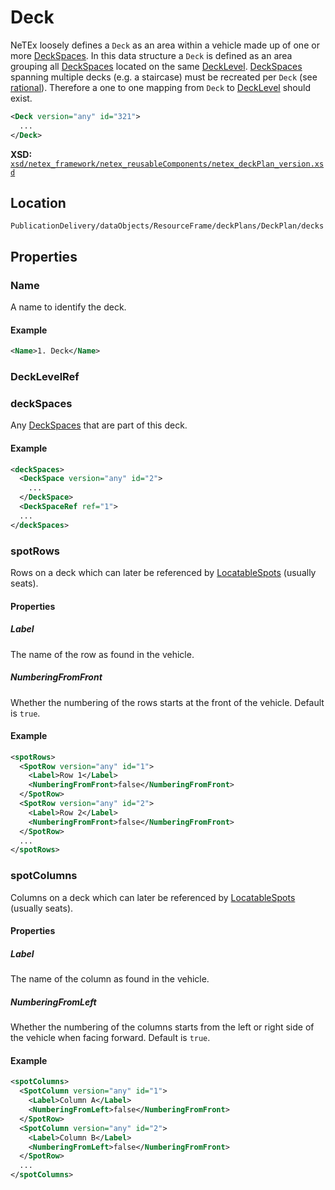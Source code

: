 # Deck

NeTEx loosely defines a `Deck` as an area within a vehicle made up of one or more [DeckSpaces](DECK_SPACE/DECK_SPACE.md). In this data structure a `Deck` is defined as an area grouping all [DeckSpaces](DECK_SPACE/DECK_SPACE.md) located on the same [DeckLevel](DECK_LEVEL.md). [DeckSpaces](DECK_SPACE/DECK_SPACE.md) spanning multiple decks (e.g. a staircase) must be recreated per `Deck` (see [rational](../rationales/DECK_SPACES_ACROSS_LEVELS.md)). Therefore a one to one mapping from `Deck` to [DeckLevel](DECK_LEVEL.md) should exist.

```xml
<Deck version="any" id="321">
  ...
</Deck>
```

**XSD:** [`xsd/netex_framework/netex_reusableComponents/netex_deckPlan_version.xsd`](https://github.com/NeTEx-CEN/NeTEx/blob/next/xsd/netex_framework/netex_reusableComponents/netex_deckPlan_version.xsd#L190)

## Location

```
PublicationDelivery/dataObjects/ResourceFrame/deckPlans/DeckPlan/decks
```

## Properties

### Name

A name to identify the deck.

#### Example
```xml
<Name>1. Deck</Name>
```

### DeckLevelRef

### deckSpaces

Any [DeckSpaces](DECK_SPACE/DECK_SPACE.md) that are part of this deck.

#### Example
```xml
<deckSpaces>
  <DeckSpace version="any" id="2">
    ...
  </DeckSpace>
  <DeckSpaceRef ref="1">
  ...
</deckSpaces>
```

### spotRows

Rows on a deck which can later be referenced by [LocatableSpots](LOCATABLE_SPOT/LOCATABLE_SPOT.md) (usually seats).

#### Properties

##### Label
The name of the row as found in the vehicle.
##### NumberingFromFront
Whether the numbering of the rows starts at the front of the vehicle. Default is `true`.

#### Example
```xml
<spotRows>
  <SpotRow version="any" id="1">
    <Label>Row 1</Label>
    <NumberingFromFront>false</NumberingFromFront>
  </SpotRow>
  <SpotRow version="any" id="2">
    <Label>Row 2</Label>
    <NumberingFromFront>false</NumberingFromFront>
  </SpotRow>
  ...
</spotRows>
```

### spotColumns

Columns on a deck which can later be referenced by [LocatableSpots](LOCATABLE_SPOT/LOCATABLE_SPOT.md) (usually seats).

#### Properties

##### Label
The name of the column as found in the vehicle.
##### NumberingFromLeft
Whether the numbering of the columns starts from the left or right side of the vehicle when facing forward. Default is `true`.

#### Example
```xml
<spotColumns>
  <SpotColumn version="any" id="1">
    <Label>Column A</Label>
    <NumberingFromLeft>false</NumberingFromFront>
  </SpotRow>
  <SpotColumn version="any" id="2">
    <Label>Column B</Label>
    <NumberingFromLeft>false</NumberingFromFront>
  </SpotRow>
  ...
</spotColumns>
```
